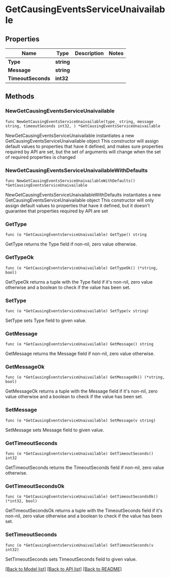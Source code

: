 # GetCausingEventsServiceUnaivailable

## Properties

Name | Type | Description | Notes
------------ | ------------- | ------------- | -------------
**Type** | **string** |  | 
**Message** | **string** |  | 
**TimeoutSeconds** | **int32** |  | 

## Methods

### NewGetCausingEventsServiceUnaivailable

`func NewGetCausingEventsServiceUnaivailable(type_ string, message string, timeoutSeconds int32, ) *GetCausingEventsServiceUnaivailable`

NewGetCausingEventsServiceUnaivailable instantiates a new GetCausingEventsServiceUnaivailable object
This constructor will assign default values to properties that have it defined,
and makes sure properties required by API are set, but the set of arguments
will change when the set of required properties is changed

### NewGetCausingEventsServiceUnaivailableWithDefaults

`func NewGetCausingEventsServiceUnaivailableWithDefaults() *GetCausingEventsServiceUnaivailable`

NewGetCausingEventsServiceUnaivailableWithDefaults instantiates a new GetCausingEventsServiceUnaivailable object
This constructor will only assign default values to properties that have it defined,
but it doesn't guarantee that properties required by API are set

### GetType

`func (o *GetCausingEventsServiceUnaivailable) GetType() string`

GetType returns the Type field if non-nil, zero value otherwise.

### GetTypeOk

`func (o *GetCausingEventsServiceUnaivailable) GetTypeOk() (*string, bool)`

GetTypeOk returns a tuple with the Type field if it's non-nil, zero value otherwise
and a boolean to check if the value has been set.

### SetType

`func (o *GetCausingEventsServiceUnaivailable) SetType(v string)`

SetType sets Type field to given value.


### GetMessage

`func (o *GetCausingEventsServiceUnaivailable) GetMessage() string`

GetMessage returns the Message field if non-nil, zero value otherwise.

### GetMessageOk

`func (o *GetCausingEventsServiceUnaivailable) GetMessageOk() (*string, bool)`

GetMessageOk returns a tuple with the Message field if it's non-nil, zero value otherwise
and a boolean to check if the value has been set.

### SetMessage

`func (o *GetCausingEventsServiceUnaivailable) SetMessage(v string)`

SetMessage sets Message field to given value.


### GetTimeoutSeconds

`func (o *GetCausingEventsServiceUnaivailable) GetTimeoutSeconds() int32`

GetTimeoutSeconds returns the TimeoutSeconds field if non-nil, zero value otherwise.

### GetTimeoutSecondsOk

`func (o *GetCausingEventsServiceUnaivailable) GetTimeoutSecondsOk() (*int32, bool)`

GetTimeoutSecondsOk returns a tuple with the TimeoutSeconds field if it's non-nil, zero value otherwise
and a boolean to check if the value has been set.

### SetTimeoutSeconds

`func (o *GetCausingEventsServiceUnaivailable) SetTimeoutSeconds(v int32)`

SetTimeoutSeconds sets TimeoutSeconds field to given value.



[[Back to Model list]](../README.md#documentation-for-models) [[Back to API list]](../README.md#documentation-for-api-endpoints) [[Back to README]](../README.md)



